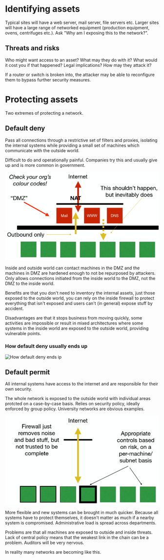 # Identifying assets
Typical sites will have a web server, mail server, file servers etc. Larger sites will have a large range of networked equipment (production equipment, ovens, centrifuges etc.). Ask "Why am I exposing this to the network?".

## Threats and risks
Who might want access to an asset? What may they do with it? What would it cost you if that happened? Legal implications? How may they attack it?

If a router or switch is broken into, the attacker may be able to reconfigure them to bypass further security measures.

# Protecting assets
Two extremes of protecting a network.

## Default deny
Pass all connections through a restrictive set of filters and proxies, isolating the internal systems while providing a small set of machines which communicate with the outside world.

Difficult to do and operationally painful. Companies try this and usually give up and is more common in government.

![Default deny](default_deny.png)

Inside and outside world can contact machines in the DMZ and the machines in DMZ are hardened enough to not be repurposed by attackers. Only allows connections initiated from the inside world to the DMZ, not the DMZ to the inside world.

Benefits are that you don't need to inventory the internal assets, just those exposed to the outside world, you can rely on the inside firewall to protect everything that isn't exposed and users can't (in general) expose stuff by accident.

Disadvantages are that it stops business from moving quickly, some activities are impossible or result in mixed architectures where some systems in the inside world are exposed to the outside world, providing vulnerable points.

### How default deny usually ends up

![How default deny ends ip](default_deny_ends.png)

## Default permit
All internal systems have access to the internet and are responsible for their own security.

The whole network is exposed to the outside world with individual areas protcted on a case-by-case basis. Relies on security policy, ideally enforced by group policy. University networks are obvious examples.

![Default permit](default_permit.png)

More flexible and new systems can be brought in much quicker. Because all systems have to protect themselves, it doesn't matter as much if a nearby system is compromised. Administrative load is spread across departments.

Problems are that all machines are exposed to outside and inside threats. Lack of central policy means that the weakest link in the chain can be a problem. Auditors will be very nervous.

In reality many networks are becoming like this.
